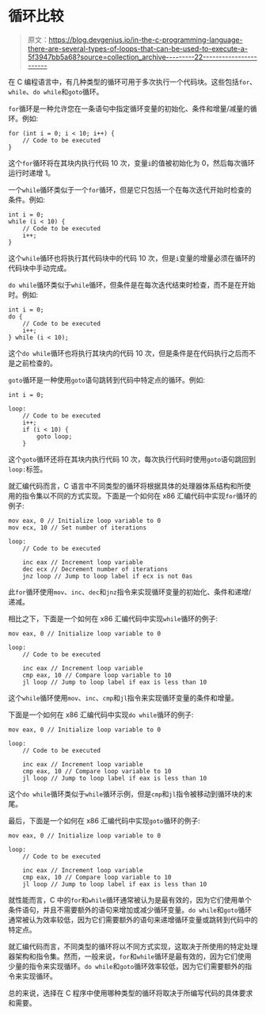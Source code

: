 # 循环比较

> 原文：<https://blog.devgenius.io/in-the-c-programming-language-there-are-several-types-of-loops-that-can-be-used-to-execute-a-5f3947bb5a68?source=collection_archive---------22----------------------->

在 C 编程语言中，有几种类型的循环可用于多次执行一个代码块。这些包括`for`、`while`、`do while`和`goto`循环。

`for`循环是一种允许您在一条语句中指定循环变量的初始化、条件和增量/减量的循环。例如:

```
for (int i = 0; i < 10; i++) {
    // Code to be executed
}
```

这个`for`循环将在其块内执行代码 10 次，变量`i`的值被初始化为 0，然后每次循环运行时递增 1。

一个`while`循环类似于一个`for`循环，但是它只包括一个在每次迭代开始时检查的条件。例如:

```
int i = 0;
while (i < 10) {
    // Code to be executed
    i++;
}
```

这个`while`循环也将执行其代码块中的代码 10 次，但是`i`变量的增量必须在循环的代码块中手动完成。

`do while`循环类似于`while`循环，但条件是在每次迭代结束时检查，而不是在开始时。例如:

```
int i = 0;
do {
    // Code to be executed
    i++;
} while (i < 10);
```

这个`do while`循环也将执行其块内的代码 10 次，但是条件是在代码执行之后而不是之前检查的。

`goto`循环是一种使用`goto`语句跳转到代码中特定点的循环。例如:

```
int i = 0;

loop:
    // Code to be executed
    i++;
    if (i < 10) {
        goto loop;
    }
```

这个`goto`循环还将在其块内执行代码 10 次，每次执行代码时使用`goto`语句跳回到`loop:`标签。

就汇编代码而言，C 语言中不同类型的循环将根据具体的处理器体系结构和所使用的指令集以不同的方式实现。下面是一个如何在 x86 汇编代码中实现`for`循环的例子:

```
mov eax, 0 // Initialize loop variable to 0
mov ecx, 10 // Set number of iterations

loop:
    // Code to be executed

    inc eax // Increment loop variable
    dec ecx // Decrement number of iterations
    jnz loop // Jump to loop label if ecx is not 0as
```

此`for`循环使用`mov`、`inc`、`dec`和`jnz`指令来实现循环变量的初始化、条件和递增/递减。

相比之下，下面是一个如何在 x86 汇编代码中实现`while`循环的例子:

```
mov eax, 0 // Initialize loop variable to 0

loop:
    // Code to be executed

    inc eax // Increment loop variable
    cmp eax, 10 // Compare loop variable to 10
    jl loop // Jump to loop label if eax is less than 10
```

这个`while`循环使用`mov`、`inc`、`cmp`和`jl`指令来实现循环变量的条件和增量。

下面是一个如何在 x86 汇编代码中实现`do while`循环的例子:

```
mov eax, 0 // Initialize loop variable to 0

loop:
    // Code to be executed

    inc eax // Increment loop variable
    cmp eax, 10 // Compare loop variable to 10
    jl loop // Jump to loop label if eax is less than 10
```

这个`do while`循环类似于`while`循环示例，但是`cmp`和`jl`指令被移动到循环块的末尾。

最后，下面是一个如何在 x86 汇编代码中实现`goto`循环的例子:

```
mov eax, 0 // Initialize loop variable to 0

loop:
    // Code to be executed

    inc eax // Increment loop variable
    cmp eax, 10 // Compare loop variable to 10
    jl loop // Jump to loop label if eax is less than 10
```

就性能而言，C 中的`for`和`while`循环通常被认为是最有效的，因为它们使用单个条件语句，并且不需要额外的语句来增加或减少循环变量。`do while`和`goto`循环通常被认为效率较低，因为它们需要额外的语句来递增循环变量或跳转到代码中的特定点。

就汇编代码而言，不同类型的循环将以不同方式实现，这取决于所使用的特定处理器架构和指令集。然而，一般来说，`for`和`while`循环是最有效的，因为它们使用少量的指令来实现循环。`do while`和`goto`循环效率较低，因为它们需要额外的指令来实现循环。

总的来说，选择在 C 程序中使用哪种类型的循环将取决于所编写代码的具体要求和需要。